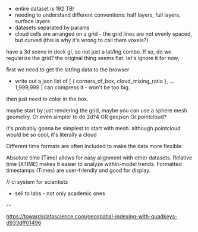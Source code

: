 * entire dataset is 192 TB!
* needing to understand different conventions: half layers, full layers, surface layers
* datasets separated by params
* cloud cells are arranged on a grid - the grid lines are not evenly spaced, but curved
(this is why it's wrong to call them voxels?)

have a 3d scene in deck gl,
so not just a lat/lng combo.
If so, do we regularize the grid? the original thing seems flat. let's ignore it for now,

first we need to get the lat/lng data to the browser
- write out a json list of [
    { corners_of_box, cloud_mixing_ratio },
    ...
    1,999,999
]
can compress it - won't be too big.

then just need to color in the box.

maybe start by just rendering the grid, maybe you can use a sphere mesh geometry. Or even simpler to do 2d?4
OR geojson
Or pointcloud?

it's probably gonna be simplest to start with mesh. although pointcloud would be so cool, it's literally
a cloud

Different time formats are often included to make the data more flexible:

Absolute time (Time) allows for easy alignment with other datasets.
Relative time (XTIME) makes it easier to analyze within-model trends.
Formatted timestamps (Times) are user-friendly and good for display.

// ci system for scientists
- sell to labs - not only academic ones



--

https://towardsdatascience.com/geospatial-indexing-with-quadkeys-d933dff01496
